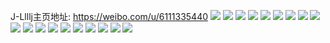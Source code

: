 J-Llllj主页地址: https://weibo.com/u/6111335440 
![](https://wx4.sinaimg.cn/mw2000/006FAxwsly1h8atk52beaj30mf0l375u.jpg) 
![](https://wx4.sinaimg.cn/mw2000/006FAxwsly1h85zsop5noj30u0140gvn.jpg) 
![](https://wx4.sinaimg.cn/mw2000/006FAxwsly1h85zso9qa0j30u0140wp2.jpg) 
![](https://wx4.sinaimg.cn/mw2000/006FAxwsly1h7y01c9segj30u014078a.jpg) 
![](https://wx4.sinaimg.cn/mw2000/006FAxwsly1h7g5gmrcwfj30u0140myi.jpg) 
![](https://wx4.sinaimg.cn/mw2000/006FAxwsly1h73e7ss05ej30u00u0451.jpg) 
![](https://wx4.sinaimg.cn/mw2000/006FAxwsly1h73e7tgo87j30u00u047a.jpg) 
![](https://wx4.sinaimg.cn/mw2000/006FAxwsly1h73fvxahf2j30u00u0jv4.jpg) 
![](https://wx4.sinaimg.cn/mw2000/006FAxwsly1h73e7sey3uj30k00zkq4a.jpg) 
![](https://wx4.sinaimg.cn/mw2000/006FAxwsly1h73e7tppebj30k00zkmze.jpg) 
![](https://wx4.sinaimg.cn/mw2000/006FAxwsly1h6pnn4k2sbj30u00u00ti.jpg) 
![](https://wx4.sinaimg.cn/mw2000/006FAxwsly1h58yh5efkqj31es1vq4qp.jpg) 
![](https://wx4.sinaimg.cn/mw2000/006FAxwsly1h58yh3ls95j32dc35sx6q.jpg) 
![](https://wx4.sinaimg.cn/mw2000/006FAxwsly1h58yh85ce6j32002o07wi.jpg) 
![](https://wx4.sinaimg.cn/mw2000/006FAxwsly1h58yhakbwqj32002o04qq.jpg) 
![](https://wx4.sinaimg.cn/mw2000/006FAxwsly1h58yhqm187j31ql2bgkjl.jpg) 
![](https://wx4.sinaimg.cn/mw2000/006FAxwsly1h58yhd4w5wj32002o0kjm.jpg) 
![](https://wx4.sinaimg.cn/mw2000/006FAxwsly1h50tifjjcdj30u00u00wl.jpg) 
![](https://wx4.sinaimg.cn/mw2000/006FAxwsly1h4fqqzwnl4j32o02o04qr.jpg) 

